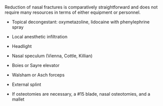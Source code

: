 Reduction of nasal fractures is comparatively straightforward and does not require many resources in terms of either equipment or personnel.

- Topical decongestant: oxymetazoline, lidocaine with phenylephrine spray

- Local anesthetic infiltration

- Headlight

- Nasal speculum (Vienna, Cottle, Killian)

- Boies or Sayre elevator

- Walsham or Asch forceps

- External splint

- If osteotomies are necessary, a #15 blade, nasal osteotomies, and a mallet